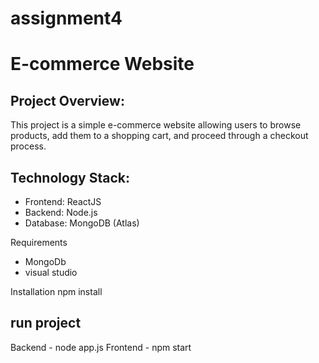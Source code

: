 ﻿# assignment4

# E-commerce Website

## Project Overview:
This project is a simple e-commerce website allowing users to browse products, add them to a shopping cart, and proceed through a checkout process.

## Technology Stack:
- Frontend: ReactJS
- Backend: Node.js
- Database: MongoDB (Atlas)

Requirements
- MongoDb
- visual studio

Installation
npm install
## run project
Backend - node app.js
Frontend - npm start
